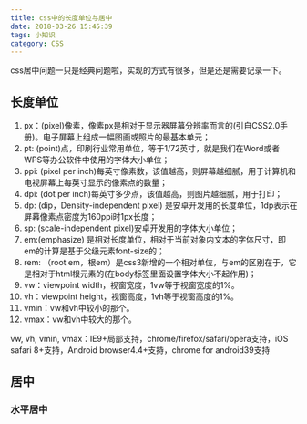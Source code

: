 ```yaml
---
title: css中的长度单位与居中
date: 2018-03-26 15:45:39
tags: 小知识
category: CSS
---
```


css居中问题一只是经典问题啦，实现的方式有很多，但是还是需要记录一下。

## 长度单位
1. px：(pixel)像素，像素px是相对于显示器屏幕分辨率而言的(引自CSS2.0手册)。电子屏幕上组成一幅图画或照片的最基本单元；
2. pt: (point)点，印刷行业常用单位，等于1/72英寸，就是我们在Word或者WPS等办公软件中使用的字体大小单位；
3. ppi: (pixel per inch)每英寸像素数，该值越高，则屏幕越细腻，用于计算机和电视屏幕上每英寸显示的像素点的数量；
4. dpi: (dot per inch)每英寸多少点，该值越高，则图片越细腻，用于打印；
5. dp: (dip，Density-independent pixel) 是安卓开发用的长度单位，1dp表示在屏幕像素点密度为160ppi时1px长度；
6. sp: (scale-independent pixel)安卓开发用的字体大小单位；
7. em:(emphasize) 是相对长度单位，相对于当前对象内文本的字体尺寸，即em的计算是基于父级元素font-size的；
8. rem: （root em，根em）是css3新增的一个相对单位，与em的区别在于，它是相对于html根元素的(在body标签里面设置字体大小不起作用)；
9. vw：viewpoint width，视窗宽度，1vw等于视窗宽度的1%。
10. vh：viewpoint height，视窗高度，1vh等于视窗高度的1%。
11. vmin：vw和vh中较小的那个。
12. vmax：vw和vh中较大的那个。

vw, vh, vmin, vmax：IE9+局部支持，chrome/firefox/safari/opera支持，iOS safari 8+支持，Android browser4.4+支持，chrome for android39支持

## 居中

### 水平居中

